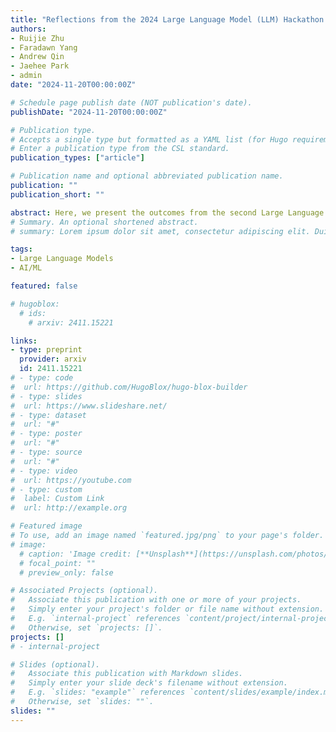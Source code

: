 ```yaml
---
title: "Reflections from the 2024 Large Language Model (LLM) Hackathon for Applications in Materials Science and Chemistry"
authors:
- Ruijie Zhu
- Faradawn Yang
- Andrew Qin
- Jaehee Park
- admin
date: "2024-11-20T00:00:00Z"

# Schedule page publish date (NOT publication's date).
publishDate: "2024-11-20T00:00:00Z"

# Publication type.
# Accepts a single type but formatted as a YAML list (for Hugo requirements).
# Enter a publication type from the CSL standard.
publication_types: ["article"]

# Publication name and optional abbreviated publication name.
publication: ""
publication_short: ""

abstract: Here, we present the outcomes from the second Large Language Model (LLM) Hackathon for Applications in Materials Science and Chemistry, which engaged participants across global hybrid locations, resulting in 34 team submissions. The submissions spanned seven key application areas and demonstrated the diverse utility of LLMs for applications in (1) molecular and material property prediction; (2) molecular and material design; (3) automation and novel interfaces; (4) scientific communication and education; (5) research data management and automation; (6) hypothesis generation and evaluation; and (7) knowledge extraction and reasoning from scientific literature. Each team submission is presented in a summary table with links to the code and as brief papers in the appendix. Beyond team results, we discuss the hackathon event and its hybrid format, which included physical hubs in Toronto, Montreal, San Francisco, Berlin, Lausanne, and Tokyo, alongside a global online hub to enable local and virtual collaboration. Overall, the event highlighted significant improvements in LLM capabilities since the previous year's hackathon, suggesting continued expansion of LLMs for applications in materials science and chemistry research. These outcomes demonstrate the dual utility of LLMs as both multipurpose models for diverse machine learning tasks and platforms for rapid prototyping custom applications in scientific research.
# Summary. An optional shortened abstract.
# summary: Lorem ipsum dolor sit amet, consectetur adipiscing elit. Duis posuere tellus ac convallis placerat. Proin tincidunt magna sed ex sollicitudin condimentum.

tags:
- Large Language Models
- AI/ML

featured: false

# hugoblox:
  # ids:
    # arxiv: 2411.15221

links:
- type: preprint
  provider: arxiv
  id: 2411.15221
# - type: code
#  url: https://github.com/HugoBlox/hugo-blox-builder
# - type: slides
#  url: https://www.slideshare.net/
# - type: dataset
#  url: "#"
# - type: poster
#  url: "#"
# - type: source
#  url: "#"
# - type: video
#  url: https://youtube.com
# - type: custom
#  label: Custom Link
#  url: http://example.org

# Featured image
# To use, add an image named `featured.jpg/png` to your page's folder. 
# image:
  # caption: 'Image credit: [**Unsplash**](https://unsplash.com/photos/s9CC2SKySJM)'
  # focal_point: ""
  # preview_only: false

# Associated Projects (optional).
#   Associate this publication with one or more of your projects.
#   Simply enter your project's folder or file name without extension.
#   E.g. `internal-project` references `content/project/internal-project/index.md`.
#   Otherwise, set `projects: []`.
projects: []
# - internal-project

# Slides (optional).
#   Associate this publication with Markdown slides.
#   Simply enter your slide deck's filename without extension.
#   E.g. `slides: "example"` references `content/slides/example/index.md`.
#   Otherwise, set `slides: ""`.
slides: ""
---
```

